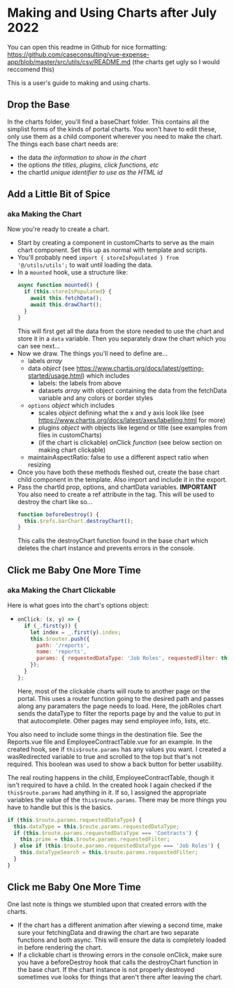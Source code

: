 # Making and Using Charts after July 2022

You can open this readme in Github for nice formatting: https://github.com/caseconsulting/vue-expense-app/blob/master/src/utils/csv/README.md
(the charts get ugly so I would reccomend this)

This is a user's guide to making and using charts.

## Drop the Base

In the charts folder, you'll find a baseChart folder. This contains all the simplist forms of the kinds of portal charts. You won't have to edit these, only use them as a child component wherever you need to make the chart. The things each base chart needs are:

- the data _the information to show in the chart_
- the options _the titles, plugins, click functions, etc_
- the chartId _unique identifier to use as the HTML id_

## Add a Little Bit of Spice

### aka Making the Chart

Now you're ready to create a chart.

- Start by creating a component in customCharts to serve as the main chart component. Set this up as normal with template and scripts.
- You'll probably need `import { storeIsPopulated } from '@/utils/utils';` to wait until loading the data.
- In a `mounted` hook, use a structure like:
  ```javascript
  async function mounted() {
    if (this.storeIsPopulated) {
      await this.fetchData();
      await this.drawChart();
    }
  }
  ```
  This will first get all the data from the store needed to use the chart and store it in a `data` variable. Then you separately draw the chart which you can see next...
- Now we draw. The things you'll need to define are...
  - labels _array_
  - data _object_ (see https://www.chartjs.org/docs/latest/getting-started/usage.html) which includes
    - labels: the labels from above
    - datasets _array_ with object containing the data from the fetchData variable and any colors or border styles
  - `options` _object_ which includes
    - scales _object_ defining what the x and y axis look like (see https://www.chartjs.org/docs/latest/axes/labelling.html for more)
    - plugins _object_ with objects like legend or title (see examples from files in customCharts)
    - (if the chart is clickable) onClick _function_ (see below section on making chart clickable)
  - maintainAspectRatio: false to use a different aspect ratio when resizing
- Once you have both these methods fleshed out, create the base chart child component in the template. Also import and include it in the export.
- Pass the chartId prop, options, and chartData variables. **IMPORTANT** You also need to create a ref attribute in the tag. This will be used to destroy the chart like so...
  ```javascript
  function beforeDestroy() {
    this.$refs.barChart.destroyChart();
  }
  ```
  This calls the destroyChart function found in the base chart which deletes the chart instance and prevents errors in the console.

## Click me Baby One More Time

### aka Making the Chart Clickable

Here is what goes into the chart's options object:

- ```javascript
  onClick: (x, y) => {
    if (_.first(y)) {
      let index = _.first(y).index;
      this.$router.push({
        path: '/reports',
        name: 'reports',
        params: { requestedDataType: 'Job Roles', requestedFilter: this.chartData.labels[index] }
      });
    }
  };
  ```

  Here, most of the clickable charts will route to another page on the portal. This uses a router function going to the desired path and passes along any paramaters the page needs to load. Here, the jobRoles chart sends the dataType to filter the reports page by and the value to put in that autocomplete. Other pages may send employee info, lists, etc.

You also need to include some things in the destination file. See the Reports.vue file and EmployeeContractTable.vue for an example. In the created hook, see if `this$route.params` has any values you want. I created a wasRedirected variable to true and scrolled to the top but that's not required. This boolean was used to show a back button for better usability.

The real routing happens in the child, EmployeeContractTable, though it isn't required to have a child. In the created hook I again checked if the `this$route.params` had anything in it. If so, I assigned the appropriate variables the value of the `this$route.params`. There may be more things you have to handle but this is the basics.

```javascript
if (this.$route.params.requestedDataType) {
  this.dataType = this.$route.params.requestedDataType;
  if (this.$route.params.requestedDataType === 'Contracts') {
    this.prime = this.$route.params.requestedFilter;
  } else if (this.$route.params.requestedDataType === 'Job Roles') {
    this.dataTypeSearch = this.$route.params.requestedFilter;
  }
}
```

## Click me Baby One More Time

One last note is things we stumbled upon that created errors with the charts.

- If the chart has a different animation after viewing a second time, make sure your fetchingData and drawing the chart are two separate functions and both async. This will ensure the data is completely loaded in before rendering the chart.
- If a clickable chart is throwing errors in the console onClick, make sure you have a beforeDestroy hook that calls the destroyChart function in the base chart. If the chart instance is not properly destroyed sometimes vue looks for things that aren't there after leaving the chart.
